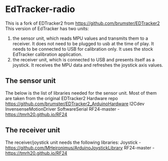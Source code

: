 # EdTracker-radio
This is a fork of EDTracker2 from https://github.com/brumster/EDTracker2
This version of EdTracker has two units: 
1) the sensor unit, which reads MPU values and transmits them to a receiver. It does not need to be plugged to usb at the time of play. It needs to be connected to USB for calibration only. It uses the stock EdTracker calibration application.
2) the receiver unit, which is connected to USB and presents itself as a joystick. It receives the MPU data and refreshes the joystick axis values.

## The sensor unit
The below is the list of libraries needed for the sensor unit. Most of them are taken from the original EDTracker2 Hardware repo https://github.com/brumster/EDTracker2_ArduinoHardware
I2Cdev
InvensenseMotionDriver
SoftwareSerial
RF24-master - https://tmrh20.github.io/RF24
## The receiver unit
The receiver/joystick unit needs the following libraries:
Joystick - https://github.com/MHeironimus/ArduinoJoystickLibrary
RF24-master - https://tmrh20.github.io/RF24



